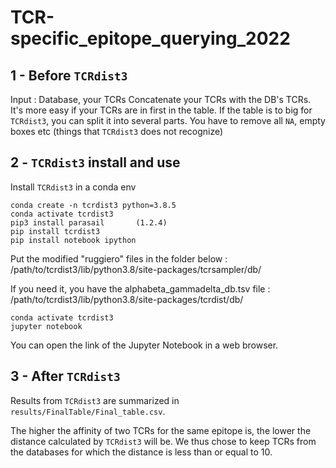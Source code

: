 # TCR-specific_epitope_querying_2022

1 - Before `TCRdist3`
-------------------

Input : Database, your TCRs
Concatenate your TCRs with the DB's TCRs. It's more easy if your TCRs are in first in the table. If the table is to big for `TCRdist3`, you can split it into several parts.
You have to remove all `NA`, empty boxes etc (things that `TCRdist3` does not recognize)



2 - `TCRdist3` install and use
----------------------------

Install `TCRdist3` in a conda env

```
conda create -n tcrdist3 python=3.8.5
conda activate tcrdist3
pip3 install parasail		(1.2.4)
pip install tcrdist3
pip install notebook ipython
```

Put the modified "ruggiero" files in the folder below :
/path/to/tcrdist3/lib/python3.8/site-packages/tcrsampler/db/

If you need it, you have the alphabeta_gammadelta_db.tsv file :
/path/to/tcrdist3/lib/python3.8/site-packages/tcrdist/db/

```
conda activate tcrdist3
jupyter notebook
```

You can open the link of the Jupyter Notebook in a web browser.



3 - After `TCRdist3`
------------------

Results from `TCRdist3` are summarized in `results/FinalTable/Final_table.csv`.

The higher the affinity of two TCRs for the same epitope is, the lower the distance
calculated by `TCRdist3` will be. We thus chose to keep TCRs from the databases for which
the distance is less than or equal to 10.
